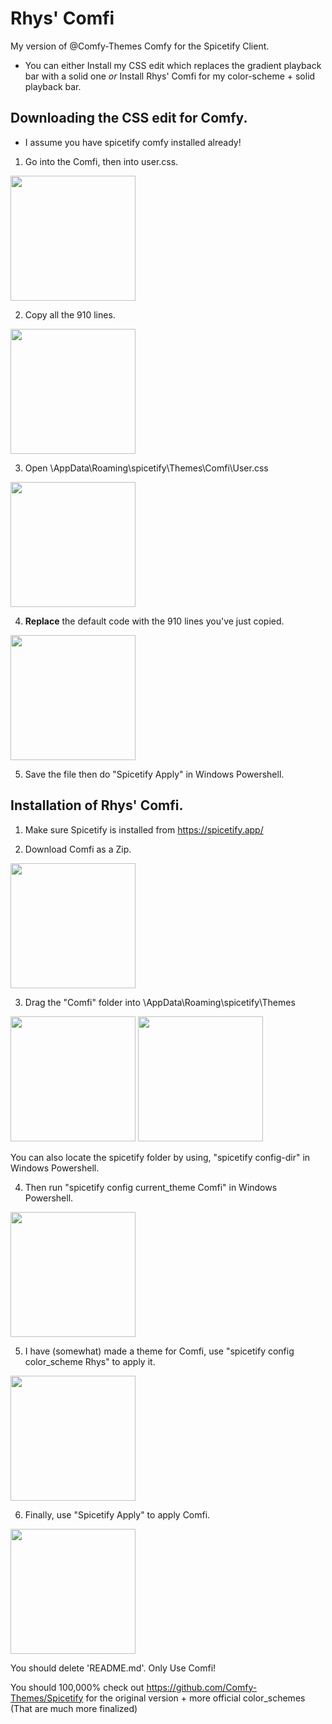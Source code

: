 # Rhys' Comfi
My version of @Comfy-Themes Comfy for the Spicetify Client.
- You can either Install my CSS edit which replaces the gradient playback bar with a solid one *or* Install Rhys' Comfi for my color-scheme + solid playback bar.



## Downloading the CSS edit for Comfy.
- I assume you have spicetify comfy installed already!
1. Go into the Comfi, then into user.css.
 <img src="https://user-images.githubusercontent.com/69178152/232305388-a02ee4bd-c740-4de3-8c06-a1e838386ace.png" width="200" />

2. Copy all the 910 lines.
  <img src="https://user-images.githubusercontent.com/69178152/232305571-a8f6e207-d133-487d-bebc-6a7864258459.png" width="200" />

3. Open \AppData\Roaming\spicetify\Themes\Comfi\User.css
  <img src="https://user-images.githubusercontent.com/69178152/232305671-ae3e4d5f-eed1-437b-9672-98bfb3f9f5db.png" width="200" />

4. **Replace** the default code with the 910 lines you've just copied.
  <img src="https://user-images.githubusercontent.com/69178152/232305922-58862c2c-5a3e-458a-8087-f4b53a7b9635.png" width="200"/>
 
5. Save the file then do "Spicetify Apply" in Windows Powershell.



## Installation of Rhys' Comfi.
1. Make sure Spicetify is installed from https://spicetify.app/

2. Download Comfi as a Zip.
<img src="https://user-images.githubusercontent.com/69178152/232300868-8d70a535-7777-4fc0-807e-88b383eda11a.png" width="200" />

3. Drag the "Comfi" folder into \AppData\Roaming\spicetify\Themes
<img src="https://user-images.githubusercontent.com/69178152/232301371-128d1b52-8b9f-46b2-b458-bfa9b19ecf06.png" width="200" />

<img src="https://user-images.githubusercontent.com/69178152/232301646-de84aa6f-8363-4d39-9495-d42c9d681abb.png" width="200" />

  You can also locate the spicetify folder by using, "spicetify config-dir" in Windows Powershell.

4. Then run "spicetify config current_theme Comfi" in Windows Powershell.
<img src="https://user-images.githubusercontent.com/69178152/232302112-b9e5fd31-de55-451c-af67-169fde3b9045.png" width="200" />

5. I have (somewhat) made a theme for Comfi, use "spicetify config color_scheme Rhys" to apply it.
<img src="https://user-images.githubusercontent.com/69178152/232302422-97ca38ee-d55b-44b2-9478-fdd0a570e9b4.png" width="200" />

6. Finally, use "Spicetify Apply" to apply Comfi.
<img src="https://user-images.githubusercontent.com/69178152/232302483-79f6256a-b58c-4c6a-bafd-1d00058d2e94.png" width="200" />


You should delete 'README.md'. Only Use Comfi!



You should 100,000% check out https://github.com/Comfy-Themes/Spicetify for the original version + more official color_schemes (That are much more finalized)
